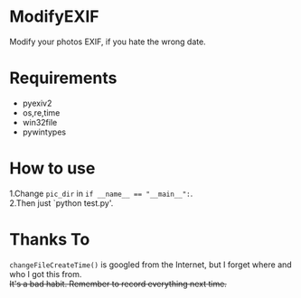 # ModifyEXIF
Modify your photos EXIF, if you hate the wrong date.

# Requirements
+ pyexiv2  
+ os,re,time  
+ win32file  
+ pywintypes  

# How to use
1.Change `pic_dir` in `if __name__ == "__main__":`.  
2.Then just `python test.py'.

# Thanks To
`changeFileCreateTime()` is googled from the Internet, but I forget where and who I got this from.  
~~It's a bad habit. Remember to record everything next time.~~
